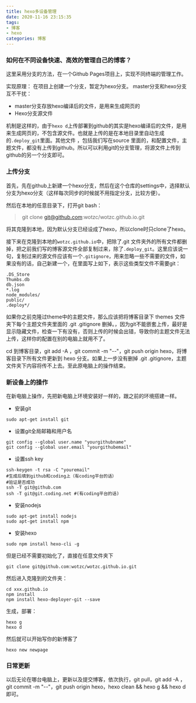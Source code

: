```yaml
---
title: hexo多设备管理
date: 2020-11-16 23:15:35
tags:
- 博客
- hexo
categories: 博客
---
```


### 如何在不同设备快速、高效的管理自己的博客？

这里采用分支的方法，在一个Github Pages项目上，实现不同终端的管理工作。

实现原理：
在项目上创建一个分支，暂定为hexo分支。
master分支和hexo分支互不干扰：

- master分支存放hexo编译后的文件，是用来生成网页的
- Hexo分支源文件

机制是这样的，由于`hexo d`上传部署到github的其实是hexo编译后的文件，是用来生成网页的，不包含源文件。也就是上传的是在本地目录里自动生成的`.deploy_git`里面。其他文件 ，包括我们写在source 里面的，和配置文件，主题文件，都没有上传到github。所以可以利用git的分支管理，将源文件上传到github的另一个分支即可。

### 上传分支

首先，先在github上新建一个hexo分支，然后在这个仓库的settings中，选择默认分支为hexo分支（这样每次同步的时候就不用指定分支，比较方便）。

然后在本地的任意目录下，打开git bash：

> ​    git clone git@github.com:wotzc/wotzc.github.io.git    

将其克隆到本地，因为默认分支已经设成了hexo，所以clone时只clone了hexo。

接下来在克隆到本地的`wotzc.github.io`中，把除了.git 文件夹外的所有文件都删掉，把之前我们写的博客源文件全部复制过来，除了`.deploy_git`。这里应该说一句，复制过来的源文件应该有一个`.gitignore`，用来忽略一些不需要的文件，如果没有的话，自己新建一个，在里面写上如下，表示这些类型文件不需要git：

```text
.DS_Store
Thumbs.db
db.json
*.log
node_modules/
public/
.deploy*/
```

如果你之前克隆过theme中的主题文件，那么应该把将博客目录下 themes 文件夹下每个主题文件夹里面的 .git .gitignore 删掉。，因为git不能嵌套上传，最好是显示隐藏文件，检查一下有没有，否则上传的时候会出错，导致你的主题文件无法上传，这样你的配置在别的电脑上就用不了。

cd 到博客目录，git add -A ，git commit -m "--"，git push origin hexo，将博客目录下所有文件更新到 hexo 分支。如果上一步没有删掉 .git .gitignore，主题文件夹下内容将传不上去。至此原电脑上的操作结束。

### 新设备上的操作

在新电脑上操作，先把新电脑上环境安装好一样的，跟之前的环境搭建一样。

- 安装git

```text
sudo apt-get install git
```

- 设置git全局邮箱和用户名

```text
git config --global user.name "yourgithubname"
git config --global user.email "yourgithubemail"
```

- 设置ssh key

```text
ssh-keygen -t rsa -C "youremail"
#生成后填到github和coding上（有coding平台的话）
#验证是否成功
ssh -T git@github.com
ssh -T git@git.coding.net #(有coding平台的话)
```

- 安装nodejs

```text
sudo apt-get install nodejs
sudo apt-get install npm
```

- 安装hexo

```text
sudo npm install hexo-cli -g
```

但是已经不需要初始化了，直接在任意文件夹下

```text
git clone git@github.com:wotzc/wotzc.github.io.git
```

然后进入克隆到的文件夹：

```text
cd xxx.github.io
npm install
npm install hexo-deployer-git --save
```

生成，部署：

```text
hexo g
hexo d
```

然后就可以开始写你的新博客了

```text
hexo new newpage
```

### 日常更新

以后无论在哪台电脑上，更新以及提交博客，依次执行，git pull，git add -A ，git commit -m "--"，git push origin hexo，hexo clean && hexo g && hexo d 即可。